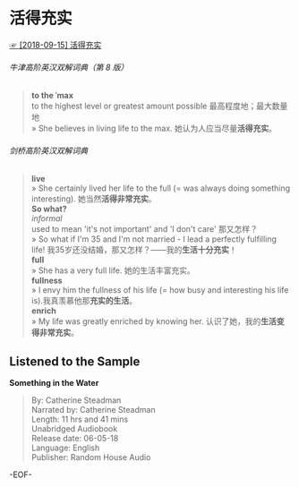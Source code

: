 # 活得充实  
[☞ [2018-09-15] 活得充实 ](https://mp.weixin.qq.com/s/HFmSr2Cqir9kqrzEv7-rOw)    
  
###### 牛津高阶英汉双解词典（第 8 版）  
>**to the ˈmax**  
to the highest level or greatest amount possible 最高程度地；最大数量地  
» She believes in living life to the max. 她认为人应当尽量**活得充实**。  
  
###### 剑桥高阶英汉双解词典  
>**live**  
» She certainly lived her life to the full (= was always doing something interesting). 她当然**活得非常充实**。  
**So what?**  
*informal*  
used to mean 'it's not important' and 'I don't care' 那又怎样？  
» So what if I'm 35 and I'm not married - I lead a perfectly fulfilling life! 我35岁还没结婚，那又怎样？——我的**生活十分充实**！  
**full**  
» She has a very full life. 她的生活丰富充实。  
**fullness**  
» I envy him the fullness of his life (= how busy and interesting his life is).我真羡慕他那**充实的生活**。  
**enrich**  
» My life was greatly enriched by knowing her. 认识了她，我的**生活变得非常充实**。  
  
## Listened to the Sample  
**Something in the Water**  
>By: Catherine Steadman  
Narrated by: Catherine Steadman  
Length: 11 hrs and 41 mins  
Unabridged Audiobook  
Release date: 06-05-18  
Language: English  
Publisher: Random House Audio  
  
-EOF-  
